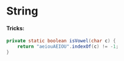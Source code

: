 # String

#### Tricks:

```java
private static boolean isVowel(char c) {
    return "aeiouAEIOU".indexOf(c) != -1;
}
```
